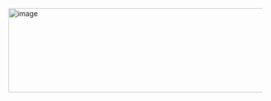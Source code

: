 <img width="623" height="168" alt="image" src="https://github.com/user-attachments/assets/9234e9aa-47a8-479c-b026-c18b97281e01" />
